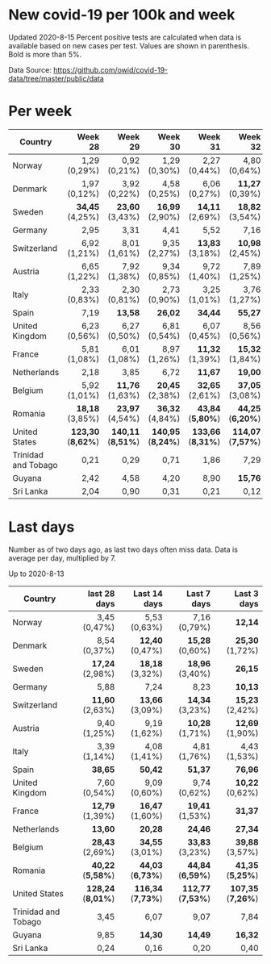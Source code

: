 # New covid-19 per 100k and week
Updated 2020-8-15
Percent positive tests are calculated when data is available based on new cases per test.  Values are shown in parenthesis.  Bold is more than 5%.

Data Source: https://github.com/owid/covid-19-data/tree/master/public/data

# Per week
|Country|Week 28|Week 29|Week 30|Week 31|Week 32|Week 33|
| --- | --: | --: | --: | --: | --: | --: |
|Norway|1,29 (0,29%) |0,92 (0,21%) |1,29 (0,30%) |2,27 (0,44%) |4,80 (0,64%) |8,22 (0,00%) |
|Denmark|1,97 (0,12%) |3,92 (0,22%) |4,58 (0,25%) |6,06 (0,27%) |**11,27** (0,39%) |**18,87** (0,85%) |
|Sweden|**34,45** (4,25%) |**23,60** (3,43%) |**16,99** (2,90%) |**14,11** (2,69%) |**18,82** (3,54%) |**22,77** |
|Germany|2,95 |3,31 |4,41 |5,52 |7,16 |9,66 |
|Switzerland|6,92 (1,21%) |8,01 (1,61%) |9,35 (2,27%) |**13,83** (3,18%) |**10,98** (2,45%) |**16,42** (2,45%) |
|Austria|6,65 (1,22%) |7,92 (1,38%) |9,34 (0,85%) |9,72 (1,40%) |7,89 (1,25%) |**13,16** (1,91%) |
|Italy|2,33 (0,83%) |2,30 (0,81%) |2,73 (0,90%) |3,25 (1,01%) |3,76 (1,27%) |5,22 (1,87%) |
|Spain|7,19 |**13,58** |**26,02** |**34,44** |**55,27** |**85,19** |
|United Kingdom|6,23 (0,56%) |6,27 (0,50%) |6,81 (0,54%) |6,07 (0,45%) |8,56 (0,56%) |**11,35** (0,67%) |
|France|5,81 (1,08%) |6,01 (1,08%) |8,97 (1,26%) |**11,32** (1,39%) |**15,32** (1,84%) |**25,54** (0,00%) |
|Netherlands|2,18 |3,85 |6,72 |**11,67** |**19,00** |**25,86** |
|Belgium|5,92 (1,01%) |**11,76** (1,63%) |**20,45** (2,38%) |**32,65** (2,61%) |**37,05** (3,08%) |**22,28** (2,82%) |
|Romania|**18,18** (3,85%) |**23,97** (4,54%) |**36,32** (4,84%) |**43,84** (**5,80%**) |**44,25** (**6,20%**) |**45,02** (**6,37%**) |
|United States|**123,30** (**8,62%**) |**140,11** (**8,51%**) |**140,95** (**8,24%**) |**133,66** (**8,31%**) |**114,07** (**7,57%**) |**111,05** (**7,07%**) |
|Trinidad and Tobago|0,21 |0,29 |0,71 |1,86 |7,29 |**11,42** |
|Guyana|2,42 |4,58 |4,20 |8,90 |**15,76** |**14,09** |
|Sri Lanka|2,04 |0,90 |0,31 |0,21 |0,12 |0,25 |

# Last days
Number as of two days ago, as last two days often miss data.  Data is average per day, multiplied by 7.

Up to 2020-8-13

|Country|last 28 days|Last 14 days|Last 7 days|Last 3 days|
| --- | --: | --: | --: | --: |
|Norway|3,45 (0,47%)|5,53 (0,63%)|7,16 (0,79%)|**12,14**|
|Denmark|8,54 (0,37%)|**12,40** (0,47%)|**15,28** (0,60%)|**25,30** (1,72%)|
|Sweden|**17,24** (2,98%)|**18,18** (3,32%)|**18,96** (3,40%)|**26,15**|
|Germany|5,88|7,24|8,23|**10,13**|
|Switzerland|**11,60** (2,63%)|**13,66** (3,09%)|**14,34** (3,23%)|**15,23** (2,42%)|
|Austria|9,40 (1,25%)|9,19 (1,62%)|**10,28** (1,71%)|**12,69** (1,90%)|
|Italy|3,39 (1,14%)|4,08 (1,41%)|4,81 (1,76%)|4,43 (1,53%)|
|Spain|**38,65**|**50,42**|**51,37**|**76,96**|
|United Kingdom|7,60 (0,54%)|9,09 (0,60%)|9,74 (0,62%)|**10,22** (0,62%)|
|France|**12,79** (1,39%)|**16,47** (1,60%)|**19,41** (1,53%)|**31,37**|
|Netherlands|**13,60**|**20,28**|**24,46**|**27,34**|
|Belgium|**28,43** (2,69%)|**34,55** (3,01%)|**33,83** (3,23%)|**39,88** (3,57%)|
|Romania|**40,22** (**5,58%**)|**44,03** (**6,73%**)|**44,84** (**6,59%**)|**41,35** (**5,25%**)|
|United States|**128,24** (**8,01%**)|**116,34** (**7,73%**)|**112,77** (**7,53%**)|**107,35** (**7,26%**)|
|Trinidad and Tobago|3,45|6,07|9,07|7,84|
|Guyana|9,85|**14,30**|**14,49**|**16,32**|
|Sri Lanka|0,24|0,16|0,20|0,40|
